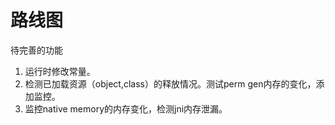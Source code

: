 路线图
========
待完善的功能

1. 运行时修改常量。
2. 检测已加载资源（object,class）的释放情况。测试perm gen内存的变化，添加监控。
3. 监控native memory的内存变化，检测jni内存泄漏。


